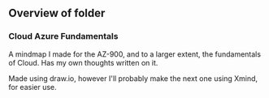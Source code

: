 ## Overview of folder

### Cloud Azure Fundamentals

A mindmap I made for the AZ-900, and to a larger extent, the fundamentals of Cloud. Has my own thoughts written on it.

Made using draw.io, however I'll probably make the next one using Xmind, for easier use.

